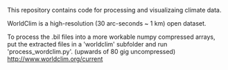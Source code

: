 This repository contains code for processing and visualizaing climate data.

WorldClim is a high-resolution (30 arc-seconds ~ 1 km) open dataset.

To process the .bil files into a more workable numpy compressed arrays,
put the extracted files in a 'worldclim' subfolder and run 'process_wordclim.py'.
(upwards of 80 gig uncompressed)
http://www.worldclim.org/current
